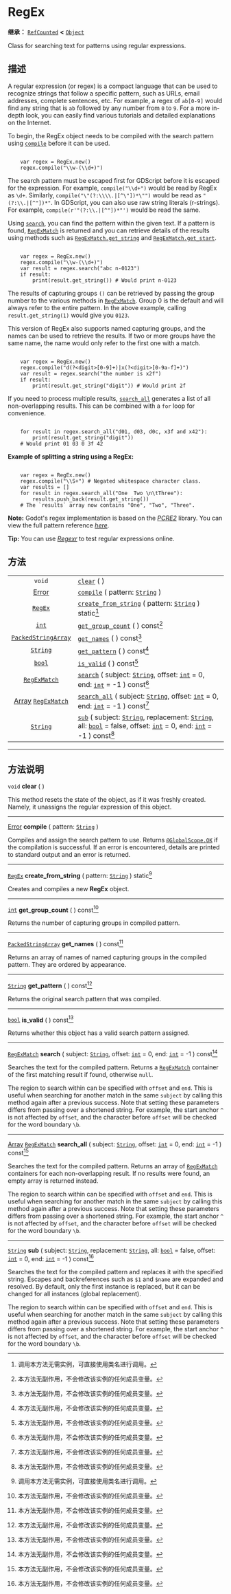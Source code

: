 <!-- ⚠ 请勿编辑本文件 ⚠ -->
<!-- 本文档使用脚本从 WeDot 引擎源码仓库生成。 -->
<!-- 生成脚本：https://github.com/WeDot-Engine/WeDot/tree/4.3/doc/tools/make_md.py； -->
<!-- 原文件：https://github.com/WeDot-Engine/WeDot/tree/4.3/modules/regex/doc_classes/RegEx.xml。 -->

<div id="_class_regex"></div>

# RegEx

**继承：** [`RefCounted`](class_refcounted.md) **<** [`Object`](class_object.md)

Class for searching text for patterns using regular expressions.

## 描述

A regular expression (or regex) is a compact language that can be used to recognize strings that follow a specific pattern, such as URLs, email addresses, complete sentences, etc. For example, a regex of `ab[0-9]` would find any string that is `ab` followed by any number from `0` to `9`. For a more in-depth look, you can easily find various tutorials and detailed explanations on the Internet.

To begin, the RegEx object needs to be compiled with the search pattern using [`compile`](#class_regex_method_compile) before it can be used.

```

    var regex = RegEx.new()
    regex.compile("\\w-(\\d+)")
```

The search pattern must be escaped first for GDScript before it is escaped for the expression. For example, `compile("\\d+")` would be read by RegEx as `\d+`. Similarly, `compile("\"(?:\\\\.|[^\"])*\"")` would be read as `"(?:\\.|[^"])*"`. In GDScript, you can also use raw string literals (r-strings). For example, `compile(r'"(?:\\.|[^"])*"')` would be read the same.

Using [`search`](#class_regex_method_search), you can find the pattern within the given text. If a pattern is found, [`RegExMatch`](class_regexmatch.md) is returned and you can retrieve details of the results using methods such as [`RegExMatch.get_string`](#class_regexmatch_method_get_string) and [`RegExMatch.get_start`](#class_regexmatch_method_get_start).

```

    var regex = RegEx.new()
    regex.compile("\\w-(\\d+)")
    var result = regex.search("abc n-0123")
    if result:
        print(result.get_string()) # Would print n-0123
```

The results of capturing groups `()` can be retrieved by passing the group number to the various methods in [`RegExMatch`](class_regexmatch.md). Group 0 is the default and will always refer to the entire pattern. In the above example, calling `result.get_string(1)` would give you `0123`.

This version of RegEx also supports named capturing groups, and the names can be used to retrieve the results. If two or more groups have the same name, the name would only refer to the first one with a match.

```

    var regex = RegEx.new()
    regex.compile("d(?<digit>[0-9]+)|x(?<digit>[0-9a-f]+)")
    var result = regex.search("the number is x2f")
    if result:
        print(result.get_string("digit")) # Would print 2f
```

If you need to process multiple results, [`search_all`](#class_regex_method_search_all) generates a list of all non-overlapping results. This can be combined with a `for` loop for convenience.

```

    for result in regex.search_all("d01, d03, d0c, x3f and x42"):
        print(result.get_string("digit"))
    # Would print 01 03 0 3f 42
```

 **Example of splitting a string using a RegEx:** 

```

    var regex = RegEx.new()
    regex.compile("\\S+") # Negated whitespace character class.
    var results = []
    for result in regex.search_all("One  Two \n\tThree"):
        results.push_back(result.get_string())
    # The `results` array now contains "One", "Two", "Three".
```

 **Note:** Godot's regex implementation is based on the [*PCRE2*](https://www.pcre.org/) library. You can view the full pattern reference [*here*](https://www.pcre.org/current/doc/html/pcre2pattern.html).

 **Tip:** You can use [*Regexr*](https://regexr.com/) to test regular expressions online.











## 方法

|||
|:-:|:--|
| `void`                                                      | [`clear`](class_regexmd#class_regex_method_clear) ( )                                                                                                                                                                                                    |
| [Error](#enum_@globalscope_error)                           | [`compile`](class_regexmd#class_regex_method_compile) ( pattern: [`String`](class_string.md) )                                                                                                                                                           |
| [`RegEx`](class_regex.md)                                   | [`create_from_string`](class_regexmd#class_regex_method_create_from_string) ( pattern: [`String`](class_string.md) ) static[^static]                                                                                                                     |
| [`int`](class_int.md)                                       | [`get_group_count`](class_regexmd#class_regex_method_get_group_count) ( ) const[^const]                                                                                                                                                                  |
| [`PackedStringArray`](class_packedstringarray.md)           | [`get_names`](class_regexmd#class_regex_method_get_names) ( ) const[^const]                                                                                                                                                                              |
| [`String`](class_string.md)                                 | [`get_pattern`](class_regexmd#class_regex_method_get_pattern) ( ) const[^const]                                                                                                                                                                          |
| [`bool`](class_bool.md)                                     | [`is_valid`](class_regexmd#class_regex_method_is_valid) ( ) const[^const]                                                                                                                                                                                |
| [`RegExMatch`](class_regexmatch.md)                         | [`search`](class_regexmd#class_regex_method_search) ( subject: [`String`](class_string.md), offset: [`int`](class_int.md) = 0, end: [`int`](class_int.md) = -1 ) const[^const]                                                                           |
| [Array](class_array.md) [`RegExMatch`](class_regexmatch.md) | [`search_all`](class_regexmd#class_regex_method_search_all) ( subject: [`String`](class_string.md), offset: [`int`](class_int.md) = 0, end: [`int`](class_int.md) = -1 ) const[^const]                                                                   |
| [`String`](class_string.md)                                 | [`sub`](class_regexmd#class_regex_method_sub) ( subject: [`String`](class_string.md), replacement: [`String`](class_string.md), all: [`bool`](class_bool.md) = false, offset: [`int`](class_int.md) = 0, end: [`int`](class_int.md) = -1 ) const[^const] |

<!-- rst-class:: classref-section-separator -->

---

## 方法说明

<div id="_class_regex_method_clear"></div>

`void` **clear** ( )<div id="class_regex_method_clear"></div>

This method resets the state of the object, as if it was freshly created. Namely, it unassigns the regular expression of this object.

<!-- rst-class:: classref-item-separator -->

---

<div id="_class_regex_method_compile"></div>

[Error](#enum_@globalscope_error) **compile** ( pattern: [`String`](class_string.md) )<div id="class_regex_method_compile"></div>

Compiles and assign the search pattern to use. Returns [`@GlobalScope.OK`](#class_@globalscope_constant_ok) if the compilation is successful. If an error is encountered, details are printed to standard output and an error is returned.

<!-- rst-class:: classref-item-separator -->

---

<div id="_class_regex_method_create_from_string"></div>

[`RegEx`](class_regex.md) **create_from_string** ( pattern: [`String`](class_string.md) ) static[^static]<div id="class_regex_method_create_from_string"></div>

Creates and compiles a new **RegEx** object.

<!-- rst-class:: classref-item-separator -->

---

<div id="_class_regex_method_get_group_count"></div>

[`int`](class_int.md) **get_group_count** ( ) const[^const]<div id="class_regex_method_get_group_count"></div>

Returns the number of capturing groups in compiled pattern.

<!-- rst-class:: classref-item-separator -->

---

<div id="_class_regex_method_get_names"></div>

[`PackedStringArray`](class_packedstringarray.md) **get_names** ( ) const[^const]<div id="class_regex_method_get_names"></div>

Returns an array of names of named capturing groups in the compiled pattern. They are ordered by appearance.

<!-- rst-class:: classref-item-separator -->

---

<div id="_class_regex_method_get_pattern"></div>

[`String`](class_string.md) **get_pattern** ( ) const[^const]<div id="class_regex_method_get_pattern"></div>

Returns the original search pattern that was compiled.

<!-- rst-class:: classref-item-separator -->

---

<div id="_class_regex_method_is_valid"></div>

[`bool`](class_bool.md) **is_valid** ( ) const[^const]<div id="class_regex_method_is_valid"></div>

Returns whether this object has a valid search pattern assigned.

<!-- rst-class:: classref-item-separator -->

---

<div id="_class_regex_method_search"></div>

[`RegExMatch`](class_regexmatch.md) **search** ( subject: [`String`](class_string.md), offset: [`int`](class_int.md) = 0, end: [`int`](class_int.md) = -1 ) const[^const]<div id="class_regex_method_search"></div>

Searches the text for the compiled pattern. Returns a [`RegExMatch`](class_regexmatch.md) container of the first matching result if found, otherwise `null`.

The region to search within can be specified with `offset` and `end`. This is useful when searching for another match in the same `subject` by calling this method again after a previous success. Note that setting these parameters differs from passing over a shortened string. For example, the start anchor `^` is not affected by `offset`, and the character before `offset` will be checked for the word boundary `\b`.

<!-- rst-class:: classref-item-separator -->

---

<div id="_class_regex_method_search_all"></div>

[Array](class_array.md) [`RegExMatch`](class_regexmatch.md) **search_all** ( subject: [`String`](class_string.md), offset: [`int`](class_int.md) = 0, end: [`int`](class_int.md) = -1 ) const[^const]<div id="class_regex_method_search_all"></div>

Searches the text for the compiled pattern. Returns an array of [`RegExMatch`](class_regexmatch.md) containers for each non-overlapping result. If no results were found, an empty array is returned instead.

The region to search within can be specified with `offset` and `end`. This is useful when searching for another match in the same `subject` by calling this method again after a previous success. Note that setting these parameters differs from passing over a shortened string. For example, the start anchor `^` is not affected by `offset`, and the character before `offset` will be checked for the word boundary `\b`.

<!-- rst-class:: classref-item-separator -->

---

<div id="_class_regex_method_sub"></div>

[`String`](class_string.md) **sub** ( subject: [`String`](class_string.md), replacement: [`String`](class_string.md), all: [`bool`](class_bool.md) = false, offset: [`int`](class_int.md) = 0, end: [`int`](class_int.md) = -1 ) const[^const]<div id="class_regex_method_sub"></div>

Searches the text for the compiled pattern and replaces it with the specified string. Escapes and backreferences such as `$1` and `$name` are expanded and resolved. By default, only the first instance is replaced, but it can be changed for all instances (global replacement).

The region to search within can be specified with `offset` and `end`. This is useful when searching for another match in the same `subject` by calling this method again after a previous success. Note that setting these parameters differs from passing over a shortened string. For example, the start anchor `^` is not affected by `offset`, and the character before `offset` will be checked for the word boundary `\b`.

[^virtual]: 本方法通常需要用户覆盖才能生效。
[^const]: 本方法无副作用，不会修改该实例的任何成员变量。
[^vararg]: 本方法除了能接受在此处描述的参数外，还能够继续接受任意数量的参数。
[^constructor]: 本方法用于构造某个类型。
[^static]: 调用本方法无需实例，可直接使用类名进行调用。
[^operator]: 本方法描述的是使用本类型作为左操作数的有效运算符。
[^bitfield]: 这个值是由下列位标志构成位掩码的整数。
[^void]: 无返回值。
